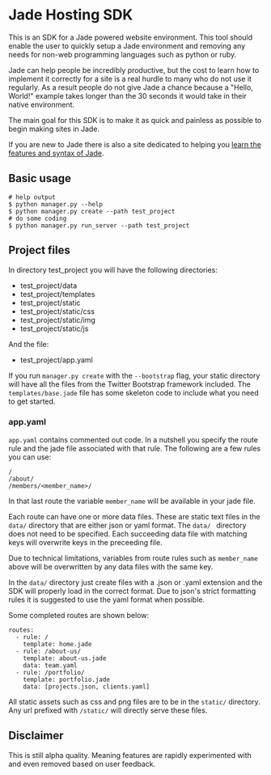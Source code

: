 # Jade Hosting SDK

This is an SDK for a Jade powered website environment. This tool should 
enable the user to quickly setup a Jade environment and removing any needs 
for non-web programming languages such as python or ruby.

Jade can help people be incredibly productive, but the cost to learn how 
to implement it correctly for a site is a real hurdle to many who do not 
use it regularly. As a result people do not give Jade a chance because a 
"Hello, World!" example takes longer than the 30 seconds it would take in 
their native environment.

The main goal for this SDK is to make it as quick and painless as possible 
to begin making sites in Jade.

If you are new to Jade there is also a site dedicated to helping you 
[learn the features and syntax of Jade](http://www.learnjade.com).
 
## Basic usage

```
# help output
$ python manager.py --help
$ python manager.py create --path test_project
# do some coding
$ python manager.py run_server --path test_project
```

## Project files
In directory test_project you will have the following directories:

- test_project/data
- test_project/templates
- test_project/static
- test_project/static/css
- test_project/static/img
- test_project/static/js

And the file:

- test_project/app.yaml

If you run `manager.py create` with the `--bootstrap` flag, your static 
directory will have all the files from the Twitter Bootstrap framework 
included. The `templates/base.jade` file has some skeleton code to include 
what you need to get started.

### app.yaml 
`app.yaml` contains commented out code. In a nutshell you specify the route 
rule and the jade file associated with that rule. The following are a few 
rules you can use:

```
/
/about/
/members/<member_name>/
```

In that last route the variable `member_name` will be available in your 
jade file.

Each route can have one or more data files. These are static text files in 
the `data/` directory that are either json or yaml format. The `data/ `
directory does not need to be specified. Each succeeding data file with 
matching keys will overwrite keys in the preceeding file. 

Due to technical limitations, variables from route rules such as 
`member_name` above will be overwritten by any data files with the same 
key.

In the `data/` directory just create files with a .json or .yaml extension 
and the SDK will properly load in the correct format. Due to json's strict 
formatting rules it is suggested to use the yaml format when possible.

Some completed routes are shown below:

```
routes:
  - rule: /
    template: home.jade
  - rule: /about-us/
    template: about-us.jade
    data: team.yaml
  - rule: /portfolio/
    template: portfolio.jade
    data: [projects.json, clients.yaml]
```

All static assets such as css and png files are to be in the `static/` 
directory. Any url prefixed with `/static/` will directly serve these files.

## Disclaimer
This is still alpha quality. Meaning features are rapidly experimented 
with and even removed based on user feedback. 
